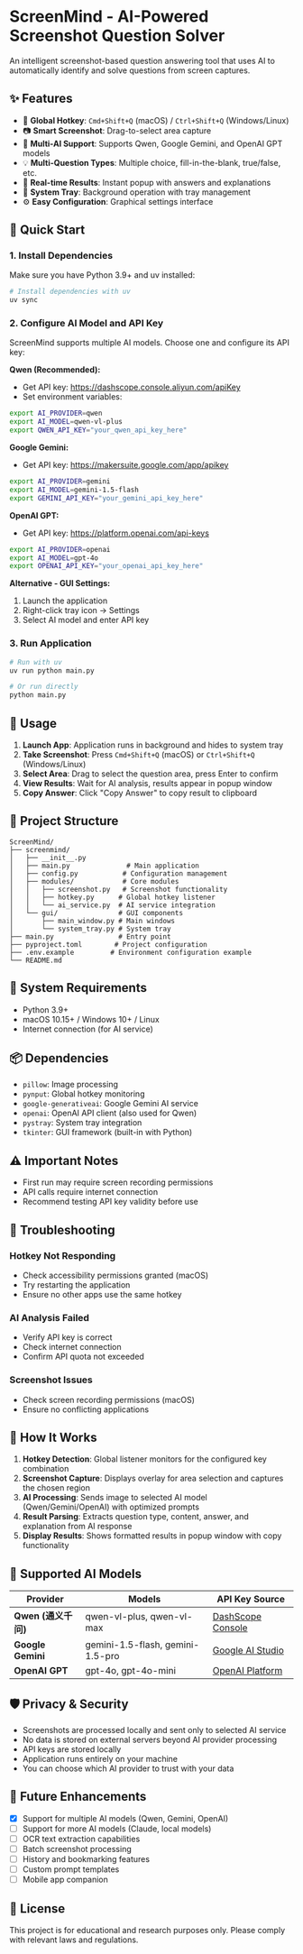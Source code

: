 # ScreenMind - AI-Powered Screenshot Question Solver

An intelligent screenshot-based question answering tool that uses AI to automatically identify and solve questions from screen captures.

## ✨ Features

- 🚀 **Global Hotkey**: `Cmd+Shift+Q` (macOS) / `Ctrl+Shift+Q` (Windows/Linux)
- 📷 **Smart Screenshot**: Drag-to-select area capture
- 🤖 **Multi-AI Support**: Supports Qwen, Google Gemini, and OpenAI GPT models
- 💡 **Multi-Question Types**: Multiple choice, fill-in-the-blank, true/false, etc.
- 🎯 **Real-time Results**: Instant popup with answers and explanations
- 🔧 **System Tray**: Background operation with tray management
- ⚙️ **Easy Configuration**: Graphical settings interface

## 🚀 Quick Start

### 1. Install Dependencies

Make sure you have Python 3.9+ and uv installed:

```bash
# Install dependencies with uv
uv sync
```

### 2. Configure AI Model and API Key

ScreenMind supports multiple AI models. Choose one and configure its API key:

**Qwen (Recommended):**
- Get API key: https://dashscope.console.aliyun.com/apiKey
- Set environment variables:
```bash
export AI_PROVIDER=qwen
export AI_MODEL=qwen-vl-plus
export QWEN_API_KEY="your_qwen_api_key_here"
```

**Google Gemini:**
- Get API key: https://makersuite.google.com/app/apikey
```bash
export AI_PROVIDER=gemini
export AI_MODEL=gemini-1.5-flash
export GEMINI_API_KEY="your_gemini_api_key_here"
```

**OpenAI GPT:**
- Get API key: https://platform.openai.com/api-keys
```bash
export AI_PROVIDER=openai
export AI_MODEL=gpt-4o
export OPENAI_API_KEY="your_openai_api_key_here"
```

**Alternative - GUI Settings:**
1. Launch the application
2. Right-click tray icon → Settings
3. Select AI model and enter API key

### 3. Run Application

```bash
# Run with uv
uv run python main.py

# Or run directly
python main.py
```

## 📖 Usage

1. **Launch App**: Application runs in background and hides to system tray
2. **Take Screenshot**: Press `Cmd+Shift+Q` (macOS) or `Ctrl+Shift+Q` (Windows/Linux)
3. **Select Area**: Drag to select the question area, press Enter to confirm
4. **View Results**: Wait for AI analysis, results appear in popup window
5. **Copy Answer**: Click "Copy Answer" to copy result to clipboard

## 📁 Project Structure

```
ScreenMind/
├── screenmind/
│   ├── __init__.py
│   ├── main.py              # Main application
│   ├── config.py           # Configuration management
│   ├── modules/            # Core modules
│   │   ├── screenshot.py   # Screenshot functionality
│   │   ├── hotkey.py      # Global hotkey listener
│   │   └── ai_service.py  # AI service integration
│   └── gui/               # GUI components
│       ├── main_window.py # Main windows
│       └── system_tray.py # System tray
├── main.py                # Entry point
├── pyproject.toml        # Project configuration
├── .env.example         # Environment configuration example
└── README.md
```

## 🔧 System Requirements

- Python 3.9+
- macOS 10.15+ / Windows 10+ / Linux
- Internet connection (for AI service)

## 📦 Dependencies

- `pillow`: Image processing
- `pynput`: Global hotkey monitoring
- `google-generativeai`: Google Gemini AI service
- `openai`: OpenAI API client (also used for Qwen)
- `pystray`: System tray integration
- `tkinter`: GUI framework (built-in with Python)

## ⚠️ Important Notes

- First run may require screen recording permissions
- API calls require internet connection
- Recommend testing API key validity before use

## 🔧 Troubleshooting

### Hotkey Not Responding
- Check accessibility permissions granted (macOS)
- Try restarting the application
- Ensure no other apps use the same hotkey

### AI Analysis Failed
- Verify API key is correct
- Check internet connection
- Confirm API quota not exceeded

### Screenshot Issues
- Check screen recording permissions (macOS)
- Ensure no conflicting applications

## 🎯 How It Works

1. **Hotkey Detection**: Global listener monitors for the configured key combination
2. **Screenshot Capture**: Displays overlay for area selection and captures the chosen region
3. **AI Processing**: Sends image to selected AI model (Qwen/Gemini/OpenAI) with optimized prompts
4. **Result Parsing**: Extracts question type, content, answer, and explanation from AI response
5. **Display Results**: Shows formatted results in popup window with copy functionality

## 🤖 Supported AI Models

| Provider | Models | API Key Source |
|----------|--------|----------------|
| **Qwen (通义千问)** | qwen-vl-plus, qwen-vl-max | [DashScope Console](https://dashscope.console.aliyun.com/apiKey) |
| **Google Gemini** | gemini-1.5-flash, gemini-1.5-pro | [Google AI Studio](https://makersuite.google.com/app/apikey) |
| **OpenAI GPT** | gpt-4o, gpt-4o-mini | [OpenAI Platform](https://platform.openai.com/api-keys) |

## 🛡️ Privacy & Security

- Screenshots are processed locally and sent only to selected AI service
- No data is stored on external servers beyond AI provider processing
- API keys are stored locally
- Application runs entirely on your machine
- You can choose which AI provider to trust with your data

## 🚀 Future Enhancements

- [x] Support for multiple AI models (Qwen, Gemini, OpenAI)
- [ ] Support for more AI models (Claude, local models)
- [ ] OCR text extraction capabilities
- [ ] Batch screenshot processing
- [ ] History and bookmarking features
- [ ] Custom prompt templates
- [ ] Mobile app companion

## 📄 License

This project is for educational and research purposes only. Please comply with relevant laws and regulations.